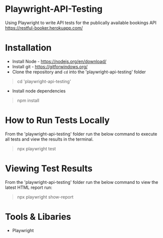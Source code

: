# Playwright-API-Testing
Using Playwright to write API tests for the publically available bookings API https://restful-booker.herokuapp.com/

# Installation

* Install Node - https://nodejs.org/en/download/
* Install git - https://gitforwindows.org/
* Clone the repository and `cd` into the 'playwright-api-testing' folder

> cd 'playwright-api-testing'

* Install node dependencies

> npm install

# How to Run Tests Locally
From the 'playwright-api-testing' folder run the below command to execute all tests and view the results in the terminal.
> npx playwright test


# Viewing Test Results
From the 'playwright-api-testing' folder run the below command to view the latest HTML report run:
> npx playwright show-report

# Tools & Libaries
* Playwright

